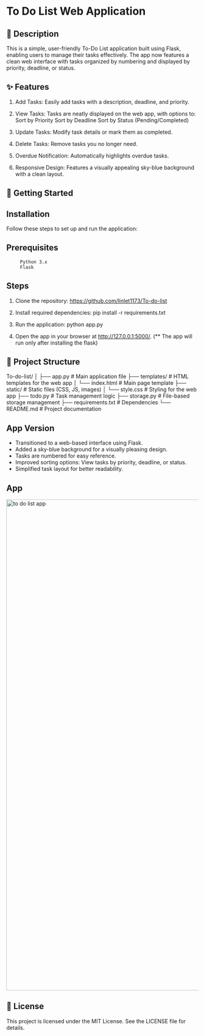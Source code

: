 # To Do List Web Application

## 📜 Description

This is a simple, user-friendly To-Do List application built using Flask, enabling users to manage their tasks effectively. The app now features a clean web interface with tasks organized by numbering and displayed by priority, deadline, or status.

## ✨ Features

1. Add Tasks: Easily add tasks with a description, deadline, and priority.
2. View Tasks: Tasks are neatly displayed on the web app, with options to:
            Sort by Priority
            Sort by Deadline
            Sort by Status (Pending/Completed)

3. Update Tasks: Modify task details or mark them as completed.
4. Delete Tasks: Remove tasks you no longer need.
5. Overdue Notification: Automatically highlights overdue tasks.
6. Responsive Design: Features a visually appealing sky-blue background with a clean layout.

## 🚀 Getting Started

## Installation
Follow these steps to set up and run the application:

## Prerequisites
         Python 3.x
         Flask

## Steps

1. Clone the repository:
         https://github.com/linlet1173/To-do-list
   
2. Install required dependencies:
         pip install -r requirements.txt
   
3. Run the application:
         python app.py

4. Open the app in your browser at http://127.0.0.1:5000/. (** The app will run only after installing the flask)


## 📂 Project Structure

To-do-list/
│
├── app.py                 # Main application file
├── templates/             # HTML templates for the web app
│   └── index.html         # Main page template
├── static/                # Static files (CSS, JS, images)
│   └── style.css          # Styling for the web app
├── todo.py                # Task management logic
├── storage.py             # File-based storage management
├── requirements.txt       # Dependencies
└── README.md              # Project documentation

## App Version
* Transitioned to a web-based interface using Flask.
* Added a sky-blue background for a visually pleasing design.
* Tasks are numbered for easy reference.
* Improved sorting options: View tasks by priority, deadline, or status.
* Simplified task layout for better readability.

## App
<img width="1286" alt="to do list app" src="https://github.com/user-attachments/assets/55190418-a364-4d52-a86f-06daa7c3a537">

## 📖 License

This project is licensed under the MIT License. See the LICENSE file for details.

